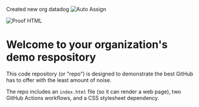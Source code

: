 Created new org
datadog
![Auto Assign](https://github.com/sample9945/demo-repository/actions/workflows/auto-assign.yml/badge.svg)

![Proof HTML](https://github.com/sample9945/demo-repository/actions/workflows/proof-html.yml/badge.svg)

# Welcome to your organization's demo respository
This code repository (or "repo") is designed to demonstrate the best GitHub has to offer with the least amount of noise.

The repo includes an `index.html` file (so it can render a web page), two GitHub Actions workflows, and a CSS stylesheet dependency.
